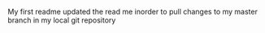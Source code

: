My first readme
updated the read me inorder to pull changes to my master branch in my local git repository
